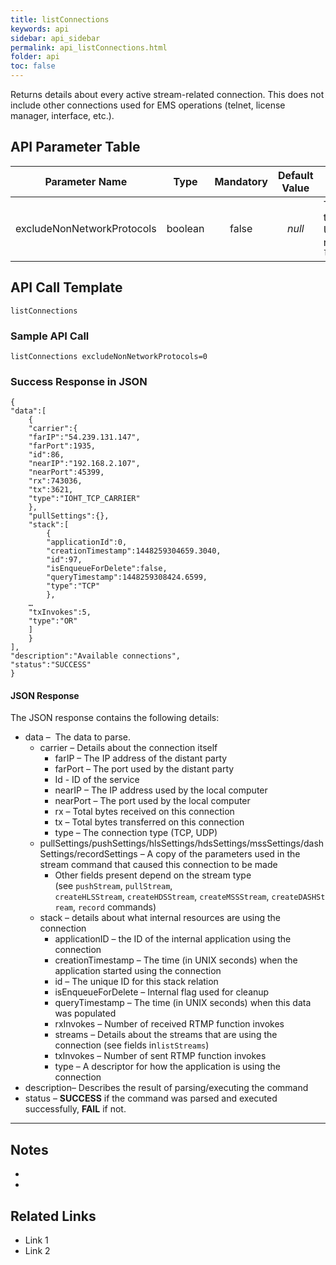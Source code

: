```yaml
---
title: listConnections
keywords: api
sidebar: api_sidebar
permalink: api_listConnections.html
folder: api
toc: false
---
```




Returns details about every active stream-related connection. This does not include other connections used for EMS operations (telnet, license manager, interface, etc.).





## API Parameter Table

|     **Parameter Name**     |  Type   | **Mandatory** | **Default Value** | **Description**                          |
| :------------------------: | :-----: | :-----------: | :---------------: | ---------------------------------------- |
| excludeNonNetworkProtocols | boolean |     false     |      *null*       | The unique Id of the connection. Usually a value returned by `listConnectionsIds` |



## API Call Template

``` 
listConnections
```



### Sample API Call

```
listConnections excludeNonNetworkProtocols=0
```



### Success Response in JSON

``` 
{
"data":[
    {
    "carrier":{
    "farIP":"54.239.131.147",
    "farPort":1935,
    "id":86,
    "nearIP":"192.168.2.107",
    "nearPort":45399,
    "rx":743036,
    "tx":3621,
    "type":"IOHT_TCP_CARRIER"
    },
    "pullSettings":{},
    "stack":[
        {
        "applicationId":0,
        "creationTimestamp":1448259304659.3040,
        "id":97,
        "isEnqueueForDelete":false,
        "queryTimestamp":1448259308424.6599,
        "type":"TCP"
        },
    …
    "txInvokes":5,
    "type":"OR"
    ]
    }
],
"description":"Available connections",
"status":"SUCCESS"
}
```



#### JSON Response

The JSON response contains the following details:

- data –  The data to parse.
  - carrier – Details about the connection itself
    - farIP – The IP address of the distant party
    - farPort – The port used by the distant party
    - Id - ID of the service
    - nearIP – The IP address used by the local computer
    - nearPort – The port used by the local computer
    - rx – Total bytes received on this connection
    - tx – Total bytes transferred on this connection
    - type – The connection type (TCP, UDP)
  - pullSettings/pushSettings/hlsSettings/hdsSettings/mssSettings/dashSettings/recordSettings – A copy of the parameters used in the stream command that caused this connection to be made
    - Other fields present depend on the stream type (see `pushStream`, `pullStream`, `createHLSStream`, `createHDSStream`, `createMSSStream`, `createDASHStream`, `record` commands)
  - stack – details about what internal resources are using the connection
    - applicationID – the ID of the internal application using the connection
    - creationTimestamp – The time (in UNIX seconds) when the application started using the connection
    - id – The unique ID for this stack relation
    - isEnqueueForDelete – Internal flag used for cleanup
    - queryTimestamp – The time (in UNIX seconds) when this data was populated
    - rxInvokes – Number of received RTMP function invokes
    - streams – Details about the streams that are using the connection (see fields in`listStreams`)
    - txInvokes – Number of sent RTMP function invokes
    - type – A descriptor for how the application is using the connection
- description– Describes the result of parsing/executing the command
- status – **SUCCESS** if the command was parsed and executed successfully, **FAIL** if not.

------

## Notes

- ​
- ​





## **Related Links**

- Link 1
- Link 2